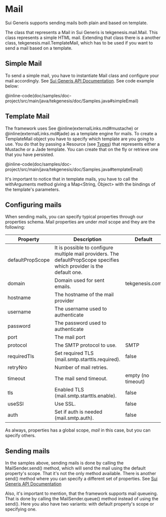# Mail

Sui Generis supports sending mails both plain and based on template.
 
The class that represents a Mail in Sui Generis is tekgenesis.mail.Mail. This class represents a simple HTML mail. 
Extending that class there is a another class, tekgenesis.mail.TemplateMail, which has to be used if you want to send a mail based on a template.

## Simple Mail

To send a simple mail, you have to instantiate Mail class and configure your mail accordingly. See [Sui Generis API Documentation](javadoc/tekgenesis/mail/package-summary.html).
See code example below:

@inline-code(doc/samples/doc-project/src/main/java/tekgenesis/doc/Samples.java#simpleEmail)

## Template Mail

The framework uses See @inline(externalLinks.md#mustache) or @inline(externalLinks.md#jade) as a template engine for mails. To create a TemplateMail object you have to specify which template are you going to use.
You do that by passing a Resource (see [Types](language/basicTypes.html#types)) that represents either a Mustache or a Jade template. You can create that on the fly or retrieve one that you have persisted.

@inline-code(doc/samples/doc-project/src/main/java/tekgenesis/doc/Samples.java#templateEmail)

It's important to notice that in template mails, you have to call the withArguments method giving a Map<String, Object> with the bindings of the template's parameters. 

## Configuring mails

When sending mails, you can specify typical properties through our properties schema. Mail properties are under *mail* scope and they are the following:

|Property|Description| Default|
|--------|-----------|--------|
|defaultPropScope| It is possible to configure multiple mail providers. The defaultPropScope specifies which provider is the default one. | |
|domain| Domain used for sent emails.|tekgenesis.com|
|hostname| The hostname of the mail provider | |
|username| The username used to authenticate | |
|password| The password used to authenticate | |
|port|  The mail port| |
|protocol| The SMTP protocol to use. |SMTP|
|requiredTls| Set required TLS (mail.smtp.starttls.required). |false|
|retryNro| Number of mail retries. | |
|timeout| The mail send timeout. | empty (no timeout) |
|tls| Enabled TLS (mail.smtp.starttls.enable). | false |
|useSSl| Use SSL.| false |
|auth| Set if auth is needed (mail.smtp.auth). | false |

As always, properties has a global scope, *mail* in this case, but you can specify others.

## Sending mails

In the samples above, sending mails is done by calling the MailSender.send() method, which will send the mail using the default property's scope. 
That it's not the only method available. There is another send() method where you can specify a different set of properties. See [Sui Generis API Documentation](javadoc/tekgenesis/mail/MailSender.html)

Also, it's important to mention, that the framework supports mail queueing. That is done by calling the MailSender.queue() method instead of using the send(). Here you also have two variants: with default property's scope or specifying one.